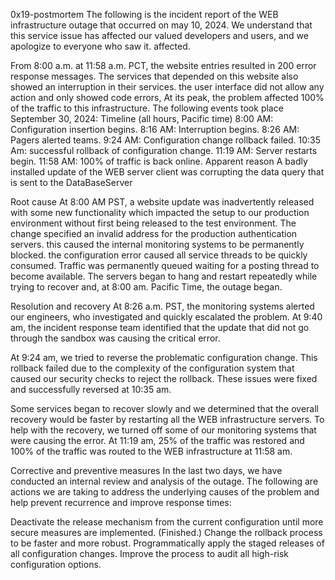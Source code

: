 0x19-postmortem
The following is the incident report of the WEB infrastructure outage that occurred on may 10, 2024. We understand that this service issue has affected our valued developers and users, and we apologize to everyone who saw it. affected.

From 8:00 a.m. at 11:58 a.m. PCT, the website entries resulted in 200 error response messages. The services that depended on this website also showed an interruption in their services. the user interface did not allow any action and only showed code errors, At its peak, the problem affected 100% of the traffic to this infrastructure.
The following events took place September 30, 2024:
Timeline (all hours, Pacific time)
8:00 AM: Configuration insertion begins.
8:16 AM: Interruption begins.
8:26 AM: Pagers alerted teams.
9:24 AM: Configuration change rollback failed.
10:35 Am: successful rollback of configuration change.
11:19 AM: Server restarts begin.
11:58 AM: 100% of traffic is back online.
Apparent reason
A badly installed update of the WEB server client was corrupting the data query that is sent to the DataBaseServer

Root cause
At 8:00 AM PST, a website update was inadvertently released with some new functionality which impacted the setup to our production environment without first being released to the test environment. The change specified an invalid address for the production authentication servers. this caused the internal monitoring systems to be permanently blocked. the configuration error caused all service threads to be quickly consumed. Traffic was permanently queued waiting for a posting thread to become available. The servers began to hang and restart repeatedly while trying to recover and, at 8:00 am. Pacific Time, the outage began.

Resolution and recovery
At 8:26 a.m. PST, the monitoring systems alerted our engineers, who investigated and quickly escalated the problem. At 9:40 am, the incident response team identified that the update that did not go through the sandbox was causing the critical error.

At 9:24 am, we tried to reverse the problematic configuration change. This rollback failed due to the complexity of the configuration system that caused our security checks to reject the rollback. These issues were fixed and successfully reversed at 10:35 am.

Some services began to recover slowly and we determined that the overall recovery would be faster by restarting all the WEB infrastructure servers. To help with the recovery, we turned off some of our monitoring systems that were causing the error. At 11:19 am, 25% of the traffic was restored and 100% of the traffic was routed to the WEB infrastructure at 11:58 am.

Corrective and preventive measures
In the last two days, we have conducted an internal review and analysis of the outage. The following are actions we are taking to address the underlying causes of the problem and help prevent recurrence and improve response times:

Deactivate the release mechanism from the current configuration until more secure measures are implemented. (Finished.)
Change the rollback process to be faster and more robust.
Programmatically apply the staged releases of all configuration changes.
Improve the process to audit all high-risk configuration options.

